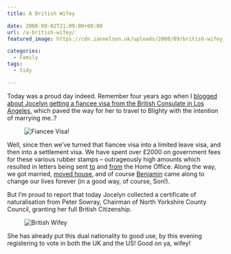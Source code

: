 ```yaml
---
title: A British Wifey

date: 2008-09-02T21:09:00+00:00
url: /a-british-wifey/
featured_image: https://cdn.iannelson.uk/uploads/2008/09/british-wifey_2822763194_o-1.jpg

categories:
  - Family
tags:
  - tidy

---
```

Today was a proud day indeed. Remember four years ago when I [blogged about Jocelyn getting a fiancee visa from the British Consulate in Los Angeles][1], which paved the way for her to travel to Blighty with the intention of marrying me..?<figure class="kg-card kg-image-card">

<img decoding="async" src="https://cdn.iannelson.uk/uploads/2023/08/fiancee-visa_18183343_o.jpg" class="kg-image" alt="Fiancee Visa!" loading="lazy" /> </figure> 

Well, since then we’ve turned that fiancee visa into a limited leave visa, and then into a settlement visa. We have spent over £2000 on government fees for these various rubber stamps &#8211; outrageously high amounts which resulted in letters being sent [to][2] and [from][3] the Home Office. Along the way, we got married, [moved house][4], and of course [Benjamin][5] came along to change our lives forever (in a good way, of course, Son!).

But I’m proud to report that today Jocelyn collected a certificate of naturalisation from Peter Sowray, Chairman of North Yorkshire County Council, granting her full British Citizenship.<figure class="kg-card kg-image-card">

<img decoding="async" src="https://cdn.iannelson.uk/uploads/2023/08/british-wifey_2822763194_o.jpg" class="kg-image" alt="British Wifey" loading="lazy" /> </figure> 

She has already put this dual nationality to good use, by this evening registering to vote in both the UK and the US! Good on ya, wifey!

 [1]: https://blog.iannelson.uk/we-have-governmental-approval/
 [2]: https://blog.iannelson.uk/happy-anniversary-now-cough-up/
 [3]: https://blog.iannelson.uk/immigration-fees-the-home-office-respond/
 [4]: https://blog.iannelson.uk/back-in-the-land-of-the-blogging/
 [5]: https://blog.iannelson.uk/benjamin-george-nelson/